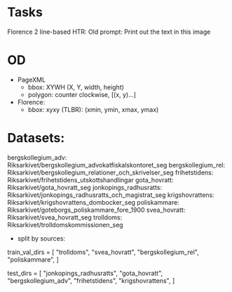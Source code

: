
# Tasks
Florence 2 line-based HTR: <SwedishHTR>
Old prompt: <SwedishHTR>Print out the text in this image

# OD
- PageXML 
    - bbox: XYWH (X, Y, width, height)
    - polygon: counter clockwise, [(x, y)...]
- Florence:
    - bbox: xyxy (TLBR): (xmin, ymin, xmax, ymax)



# Datasets:

bergskollegium_adv:     Riksarkivet/bergskollegium_advokatfiskalskontoret_seg
bergskollegium_rel:     Riksarkivet/bergskollegium_relationer_och_skrivelser_seg
frihetstidens:          Riksarkivet/frihetstidens_utskottshandlingar
gota_hovratt:           Riksarkivet/gota_hovratt_seg
jonkopings_radhusratts: Riksarkivet/jonkopings_radhusratts_och_magistrat_seg
krigshovrattens:        Riksarkivet/krigshovrattens_dombocker_seg
poliskammare:           Riksarkivet/goteborgs_poliskammare_fore_1900
svea_hovratt:           Riksarkivet/svea_hovratt_seg
trolldoms:              Riksarkivet/trolldomskommissionen_seg


- split by sources:

train_val_dirs = [
    "trolldoms",
    "svea_hovratt",
    "bergskollegium_rel",
    "poliskammare",
]

test_dirs = [
    "jonkopings_radhusratts",
    "gota_hovratt",
    "bergskollegium_adv",
    "frihetstidens",
    "krigshovrattens",
]